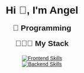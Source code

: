 <div style="text-align: center; font-family: Arial, sans-serif;">
  <h1 style="margin-bottom: 10px;">Hi 👋, I'm Angel</h1>
  
  <h2 style="margin-top: 20px;">🚀 Programming</h2>
  <h2 style="margin-top: 10px;">👨🏻‍💻 My Stack</h2>

  <div style="display: flex; justify-content: center; gap: 20px; flex-wrap: wrap; margin-top: 20px;">
    <a href="https://skillicons.dev">
      <img src="https://skillicons.dev/icons?i=html,css,typescript,javascript,angular," alt="Frontend Skills">
      <br>
      <img src="https://skillicons.dev/icons?i=java,spring,docker,git,mariadb" alt="Backend Skills">
    </a>
  </div>
</div>
